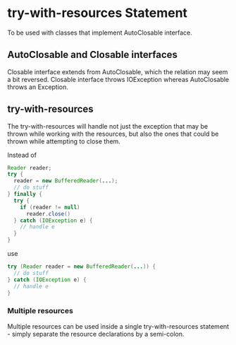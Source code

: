 # try-with-resources Statement

To be used with classes that implement AutoClosable interface.

## AutoClosable and Closable interfaces

Closable interface extends from AutoClosable, which the relation may seem a bit reversed. Closable interface throws IOException whereas AutoClosable throws an Exception.

## try-with-resources

The try-with-resources will handle not just the exception that may be thrown while working with the resources, but also the ones that could be thrown while attempting to close them.

Instead of
```java
Reader reader;
try {
  reader = new BufferedReader(...);
  // do stuff
} finally {
  try {
    if (reader != null)
      reader.close()  
  } catch (IOException e) {
    // handle e
  }
}
```
use
```java
try (Reader reader = new BufferedReader(...)) {
  // do stuff
} catch (IOException e) {
  // handle e
}
```

### Multiple resources

Multiple resources can be used inside a single try-with-resources statement - simply separate the resource declarations by a semi-colon.
